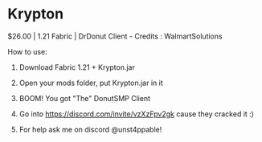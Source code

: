 # Krypton
$26.00 | 1.21 Fabric | DrDonut Client - Credits : WalmartSolutions


How to use:

1. Download Fabric 1.21 + Krypton.jar

2. Open your mods folder, put Krypton.jar in it 

3. BOOM! You got "The" DonutSMP Client

4. Go into https://discord.com/invite/vzXzFpv2gk cause they cracked it :)

5. For help ask me on discord @unst4ppable!
